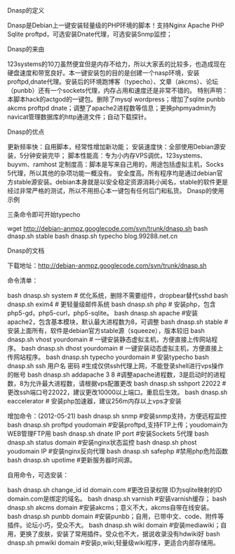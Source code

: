 Dnasp的定义

Dnasp是Debian上一键安装轻量级的PHP环境的脚本！支持Nginx Apache PHP Sqlite proftpd，可选安装Dnate代理，可选安装Snmp监控；

Dnasp的来由

123systems的10刀虽然便宜但是内存不给力，所以大家丢的比较多，也造成现在硬盘速度和带宽良好。本一键安装包的目的是创建一个nasp环境，安装proftpd,dnate代理。安装后的环境跑博客（typecho）、文章（akcms）、论坛（punbb）还有一个sockets代理，内存占用和速度还是非常不错的。
特别声明：本脚本hack的actgod的一键包。删除了mysql wordpress；增加了sqlite punbb akcms proftpd dnate；调整了apache2进程数等信息；更换phpmyadmin为navicat管理数据库的http通道文件；自动下载探针。

 

Dnasp的优点

更新频率快：自用脚本，经常性增加新功能；
安装速度快：全部使用Debian源安装，5分钟安装完毕；
脚本性能高：专为小内存VPS调优，123systems、buyvm、ramhost
定制度高：脚本是写来自己用的，用途包括虚拟主机，Socks 5代理，所以其他的杂项功能一概没有。
安全度高。所有程序均是通过debian官方stable源安装。debian本身就是以安全稳定资源消耗小闻名，stable的软件更是经过非常严格的测试，所以不用担心本一键包有任何后门和私货。
Dnasp的使用示例

三条命令即可开始typecho

wget http://debian-anmpz.googlecode.com/svn/trunk/dnasp.sh
bash dnasp.sh stable
bash dnasp.sh typecho blog.99288.net.cn

Dnasp的文档

下载地址：http://debian-anmpz.googlecode.com/svn/trunk/dnasp.sh

命令清单：

bash dnasp.sh system # 优化系统，删除不需要组件，dropbear替代sshd
bash dnasp.sh exim4 # 更轻量级邮件系统
bash dnasp.sh php # 安装php，包含php5-gd，php5-curl，php5-sqlite。
bash dnasp.sh apache #安装apache2，包含基本模块，默认最大进程数为8，可调整
bash dnasp.sh stable # 安装上面所有，软件是debian官方stable源（squeeze），版本较旧
bash dnasp.sh vhost yourdomain # 一键安装静态虚拟主机，方便直接上传网站程序。
bash dnasp.sh dhost yourdomain # 一键安装动态虚拟主机，方便直接上传网站程序。
bash dnasp.sh typecho yourdomain # 安装typecho
bash dnasp.sh ssh 用户名 密码 #生成仅供ssh代理上网，不能登录shell进行vps操作的帐号
bash dnasp.sh addapache 3 8 #调整apache进程数，3是启动时的进程数，8为允许最大进程数，请根据vps配置更改
bash dnasp.sh sshport 22022 #更改ssh端口号22022，建议更改10000以上端口。重启后生效。
bash dnasp.sh eaccelerator # 安装php加速器，建议256m内存以上vps才安装

增加命令：(2012-05-21)
bash dnasp.sh snmp #安装snmp支持，方便远程监控
bash dnasp.sh proftpd youdomain #安装proftpd,支持FTP上传；youdomain为WEB管理FTP用
bash dnasp.sh dnate IP port #安装Sockets 5代理
bash dnasp.sh status domain #安装nginx状态监控
bash dnasp.sh phost youdomain IP #安装nginx反向代理
bash dnasp.sh safephp #禁用php危险函数
bash dnasp.sh upotime #更新服务器时间源。

自用命令，可选安装：

 
bash dnasp.sh change_id id domain.com #更改目录权限 ID为sqlite映射的ID domain.com是绑定的域名。
bash dnasp.sh varnish #安装varnish缓存；
bash dnasp.sh akcms domain #安装akcms；意义不大，akcms自带在线安装。
bash dnasp.sh punbb domain #安装punbb；自用，已带中文、code、附件等插件。论坛小巧，受众不大。
bash dnasp.sh wiki domain #安装mediawiki；自用，更换了皮肤，安装了常用插件。受众也不大，据说收录没有hdwiki好
bash dnasp.sh pmwiki domain #安装p,wiki;轻量级wiki程序，更适合内部存储用。
